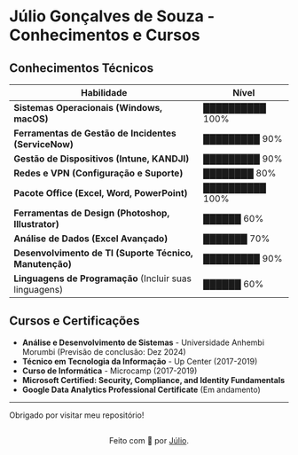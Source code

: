 # Júlio Gonçalves de Souza - Conhecimentos e Cursos

## Conhecimentos Técnicos

| **Habilidade**                                | **Nível**           |
|-----------------------------------------------|---------------------|
| **Sistemas Operacionais (Windows, macOS)**    | ██████████ 100%     |
| **Ferramentas de Gestão de Incidentes (ServiceNow)** | █████████  90%    |
| **Gestão de Dispositivos (Intune, KANDJI)**    | █████████  90%      |
| **Redes e VPN (Configuração e Suporte)**       | ████████  80%       |
| **Pacote Office (Excel, Word, PowerPoint)**    | ██████████ 100%     |
| **Ferramentas de Design (Photoshop, Illustrator)** | ██████  60%    |
| **Análise de Dados (Excel Avançado)**          | ███████  70%        |
| **Desenvolvimento de TI (Suporte Técnico, Manutenção)** | █████████ 90%  |
| **Linguagens de Programação** (Incluir suas linguagens) | ██████ 60% |

## Cursos e Certificações

- **Análise e Desenvolvimento de Sistemas** - Universidade Anhembi Morumbi (Previsão de conclusão: Dez 2024)
- **Técnico em Tecnologia da Informação** - Up Center (2017-2019)
- **Curso de Informática** - Microcamp (2017-2019)
- **Microsoft Certified: Security, Compliance, and Identity Fundamentals**
- **Google Data Analytics Professional Certificate** (Em andamento)

---

Obrigado por visitar meu repositório!


##
<div align="center">Feito com 💙 por <a href="https://github.com/julioadm">Júlio</a>.</div>

